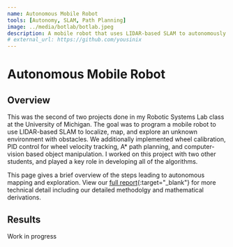 ```yaml
---
name: Autonomous Mobile Robot
tools: [Autonomy, SLAM, Path Planning]
image: ../media/botlab/botlab.jpeg
description: A mobile robot that uses LIDAR-based SLAM to autonomously map and naviage within a maze.
# external_url: https://github.com/yousinix
---
```


# Autonomous Mobile Robot

## Overview
This was the second of two projects done in my Robotic Systems Lab class at the University of Michigan. The goal was to program a
mobile robot to use LIDAR-based SLAM to localize, map, and explore an unknown environment with obstacles. We additionally implemented
wheel calibration, PID control for wheel velocity tracking, A* path planning, and computer-vision based object manipulation.
I worked on this project with two other students, and played a key role in developing all of the 
algorithms.

This page gives a brief overview of the steps leading to autonomous mapping and exploration. 
View our [full report](../media/botlab/botlab.pdf){:target="_blank"} for more technical detail including our detailed methodolgy
and mathematical derivations.

## Results
Work in progress